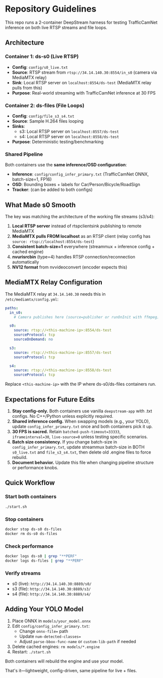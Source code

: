 # Repository Guidelines

This repo runs a 2-container DeepStream harness for testing TrafficCamNet inference on both live RTSP streams and file loops.

## Architecture

### Container 1: ds-s0 (Live RTSP)
- **Config**: `config/s0_live.txt`
- **Source**: RTSP stream from `rtsp://34.14.140.30:8554/in_s0` (camera via MediaMTX relay)
- **Sink**: Local RTSP server on `localhost:8554/ds-test` (MediaMTX relay pulls from this)
- **Purpose**: Real-world streaming with TrafficCamNet inference at 30 FPS

### Container 2: ds-files (File Loops)
- **Config**: `config/file_s3_s4.txt`
- **Source**: Sample H.264 files looping
- **Sinks**:
  - s3: Local RTSP server on `localhost:8557/ds-test`
  - s4: Local RTSP server on `localhost:8558/ds-test`
- **Purpose**: Deterministic testing/benchmarking

### Shared Pipeline
Both containers use the **same inference/OSD configuration**:
- **Inference**: `config/config_infer_primary.txt` (TrafficCamNet ONNX, batch-size=1, FP16)
- **OSD**: Bounding boxes + labels for Car/Person/Bicycle/RoadSign
- **Tracker**: (can be added to both configs)

## What Made s0 Smooth

The key was matching the architecture of the working file streams (s3/s4):
1. **Local RTSP server** instead of rtspclientsink publishing to remote MediaMTX
2. **MediaMTX pulls FROM localhost** as an RTSP client (relay config has `source: rtsp://localhost:8554/ds-test`)
3. **Consistent batch-size=1** everywhere (streammux + inference config + cached engine)
4. **nvurisrcbin** (type=4) handles RTSP connection/reconnection automatically
5. **NV12 format** from nvvideoconvert (encoder expects this)

## MediaMTX Relay Configuration

The MediaMTX relay at `34.14.140.30` needs this in `/etc/mediamtx/config.yml`:

```yaml
paths:
  in_s0:
    # Camera publishes here (source=publisher or runOnInit with ffmpeg)

  s0:
    source: rtsp://<this-machine-ip>:8554/ds-test
    sourceProtocol: tcp
    sourceOnDemand: no

  s3:
    source: rtsp://<this-machine-ip>:8557/ds-test
    sourceProtocol: tcp

  s4:
    source: rtsp://<this-machine-ip>:8558/ds-test
    sourceProtocol: tcp
```

Replace `<this-machine-ip>` with the IP where ds-s0/ds-files containers run.

## Expectations for Future Edits

1. **Stay config-only.** Both containers use vanilla `deepstream-app` with .txt configs. No C++/Python unless explicitly required.
2. **Shared inference config.** When swapping models (e.g., your YOLO), update `config_infer_primary.txt` once and both containers pick it up.
3. **30 FPS is sacred.** Retain `batched-push-timeout=33333`, `iframeinterval=30`, `live-source=0` unless testing specific scenarios.
4. **Batch size consistency.** If you change batch-size in `config_infer_primary.txt`, update streammux batch-size in BOTH `s0_live.txt` and `file_s3_s4.txt`, then delete old .engine files to force rebuild.
5. **Document behavior.** Update this file when changing pipeline structure or performance knobs.

## Quick Workflow

### Start both containers
```bash
./start.sh
```

### Stop containers
```bash
docker stop ds-s0 ds-files
docker rm ds-s0 ds-files
```

### Check performance
```bash
docker logs ds-s0 | grep "**PERF"
docker logs ds-files | grep "**PERF"
```

### Verify streams
- s0 (live): `http://34.14.140.30:8889/s0/`
- s3 (file): `http://34.14.140.30:8889/s3/`
- s4 (file): `http://34.14.140.30:8889/s4/`

## Adding Your YOLO Model

1. Place ONNX in `models/your_model.onnx`
2. Edit `config/config_infer_primary.txt`:
   - Change `onnx-file=` path
   - Update `num-detected-classes=`
   - Adjust `parse-bbox-func-name` or `custom-lib-path` if needed
3. Delete cached engines: `rm models/*.engine`
4. Restart: `./start.sh`

Both containers will rebuild the engine and use your model.

That's it—lightweight, config-driven, same pipeline for live + files.

